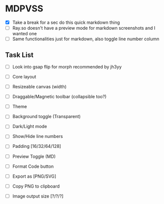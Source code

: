 # MDPVSS

- [x] Take a break for a sec do this quick markdown thing
- [ ] Ray.so doesn't have a preview mode for markdown screenshots and I wanted one
- [ ] Same functionalities just for markdown, also toggle line number column

## Task List

- [ ] Look into gsap flip for morph recommended by jh3yy

- [ ] Core layout
- [ ] Resizeable canvas (width)
- [ ] Draggable/Magnetic toolbar (collapsible too?)
- [ ] Theme
- [ ] Background toggle (Transparent)
- [ ] Dark/Light mode
- [ ] Show/Hide line numbers
- [ ] Padding [16/32/64/128]
- [ ] Preview Toggle (MD)

- [ ] Format Code button
- [ ] Export as [PNG/SVG]
- [ ] Copy PNG to clipboard
- [ ] Image output size [?/?/?]
